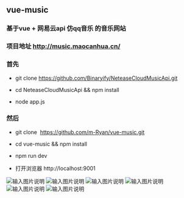## vue-music

### 基于vue + 网易云api 仿qq音乐 的音乐网站

### 项目地址   http://music.maocanhua.cn/

### 首先

- git clone https://github.com/Binaryify/NeteaseCloudMusicApi.git

- cd NeteaseCloudMusicApi && npm install

- node app.js

### 然后

- git clone  https://github.com/m-Ryan/vue-music.git

- cd vue-music && npm install

- npm run dev

- 打开浏览器 http://localhost:9001

![输入图片说明](https://gitee.com/uploads/images/2018/0430/154234_26502c03_1774896.png "music.maocanhua.cn_artists (1).png")
![输入图片说明](https://gitee.com/uploads/images/2018/0430/154242_e93e6a96_1774896.png "music.maocanhua.cn_artists (2).png")
![输入图片说明](https://gitee.com/uploads/images/2018/0430/154252_fd862a53_1774896.png "music.maocanhua.cn_artists (3).png")
![输入图片说明](https://gitee.com/uploads/images/2018/0430/154259_ace20c85_1774896.png "music.maocanhua.cn_artists (4).png")
![输入图片说明](https://gitee.com/uploads/images/2018/0430/154307_8f3d9233_1774896.png "music.maocanhua.cn_artists.png")
![输入图片说明](https://gitee.com/uploads/images/2018/0430/154314_72f32c5e_1774896.png "music.maocanhua.cn_song_35403523.png")